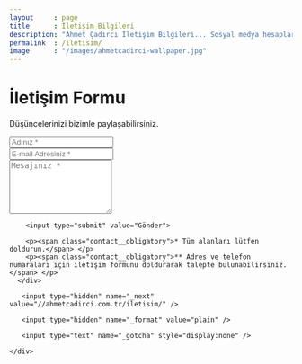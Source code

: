 ```yaml
---
layout     : page
title      : İletişim Bilgileri
description: "Ahmet Çadırcı İletişim Bilgileri... Sosyal medya hesapları ve iletişim formu üzerinden ulaşabilirsiniz."
permalink  : /iletisim/
image      : "/images/ahmetcadirci-wallpaper.jpg"
---
```


<div class="contact">
  <h1 style="font-size: 30px">İletişim Formu</h1>
  <p class="contact__text">Düşüncelerinizi bizimle paylaşabilirsiniz.</p>
  <form action="https://formspree.io/{{site.author.email}}" method="POST">
    <div class="row">
      <div class="col-md-6 col-xs-12">
        <input type="text" name="name" placeholder="Adınız *">
      </div>
      <div class="col-md-6 col-xs-12">
        <input type="email" name="_replyto" placeholder="E-mail Adresiniz *">
      </div>
      <div class="col-md-12">
        <textarea rows="6" type="text" name="message" placeholder="Mesajınız *"></textarea>

        <input type="submit" value="Gönder">

        <p><span class="contact__obligatory">* Tüm alanları lütfen doldurun.</span> </p>
        <p><span class="contact__obligatory">** Adres ve telefon numaraları için iletişim formunu doldurarak talepte bulunabilirsiniz.  </span> </p>
      </div>

       <input type="hidden" name="_next" value="//ahmetcadirci.com.tr/iletisim/" />

       <input type="hidden" name="_format" value="plain" />

       <input type="text" name="_gotcha" style="display:none" />
        
    </div>
  </form>
</div>